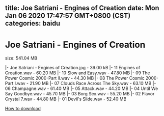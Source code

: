 
title: Joe Satriani - Engines of Creation
date: Mon Jan 06 2020 17:47:57 GMT+0800 (CST)    
categories: baidu
---

# Joe Satriani - Engines of Creation
size: 541.04 MB
 
 
|- Joe Satriani - Engines of Creation.jpg - 39.00 kB
|- 11 Engines of Creation.wav - 60.20 MB
|- 10 Slow and Easy.wav - 47.80 MB
|- 09 The Power Cosmic 2000-Part II.wav - 44.30 MB
|- 08 The Power Cosmic 2000-Part I.wav - 21.90 MB
|- 07 Clouds Race Across The Sky.wav - 63.10 MB
|- 06 Champagne.wav - 61.40 MB
|- 05 Attack.wav - 44.20 MB
|- 04 Until We Say Goodbye.wav - 45.70 MB
|- 03 Borg Sex.wav - 55.20 MB
|- 02 Flavor Crystal 7.wav - 44.80 MB
|- 01 Devil's Slide.wav - 52.40 MB

[How to download](https://bpcam.bemobtrk.com/go/2ceec3aa-1ca2-46d6-b9ff-aaa5c184517c?jno=2617)